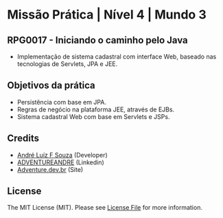 # Missão Prática | Nível 4 | Mundo 3

## RPG0017  - Iniciando o caminho pelo Java
- Implementação de sistema cadastral com interface Web, baseado nas tecnologias de
Servlets, JPA e JEE.

## Objetivos da prática

- Persistência com base em JPA.
- Regras de negócio na plataforma JEE, através de EJBs.
- Sistema cadastral Web com   base em Servlets e JSPs.


## Credits

- [André Luíz F Souza](https://github.com/adventureandre) (Developer)
- [ADVENTUREANDRE](https://www.linkedin.com/in/adventureandre) (Linkedin)
- [Adventure.dev.br](https://adventure.dev.br) (Site)

## License

The MIT License (MIT). Please see [License File](https://github.com/adventureandre/Lib/blob/main/LICENSE) for more information.
